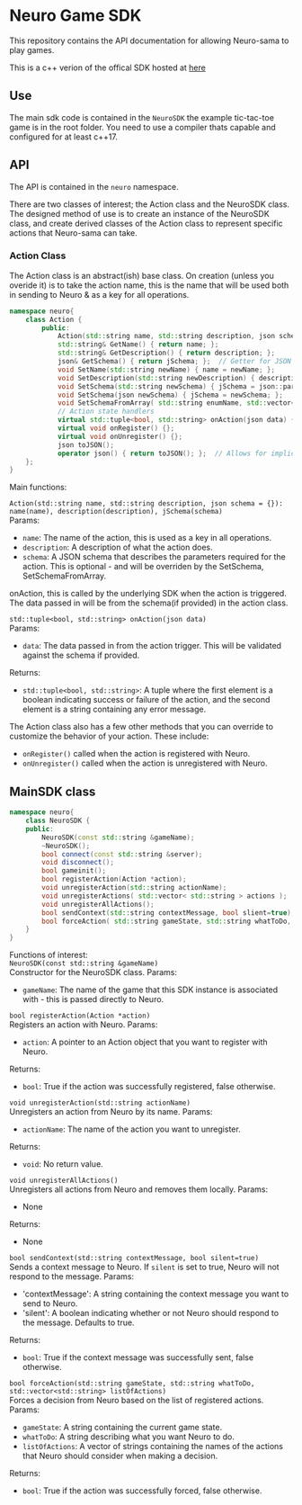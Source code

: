 # Neuro Game SDK
This repository contains the API documentation for allowing Neuro-sama to play games.

This is a c++ verion of the offical SDK hosted at [here](https://github.com/VedalAI/neuro-game-sdk)

## Use
The main sdk code is contained in the `NeuroSDK` the example tic-tac-toe game is in the root folder.  You need to use a compiler thats capable and configured for at least c++17.

## API

The API is contained in the `neuro` namespace.

There are two classes of interest; the Action class and the NeuroSDK class.  The designed method of use is to create an instance of the NeuroSDK class, and create derived classes of the Action class to represent specific actions that Neuro-sama can take.

### Action Class

The Action class is an abstract(ish) base class.  On creation (unless you overide it) is to take the action name, this is the name that will be used both in sending to Neuro & as a key for all operations.
  
```cpp
namespace neuro{
    class Action {
        public:
            Action(std::string name, std::string description, json schema = {}): name(name), description(description), jSchema(schema){}
            std::string& GetName() { return name; };
            std::string& GetDescription() { return description; };
            json& GetSchema() { return jSchema; };  // Getter for JSON schema
            void SetName(std::string newName) { name = newName; };
            void SetDescription(std::string newDescription) { description = newDescription; };
            void SetSchema(std::string newSchema) { jSchema = json::parse(newSchema); };  // Setter for JSON schema
            void SetSchema(json newSchema) { jSchema = newSchema; };
            void SetSchemaFromArray( std::string enumName, std::vector<std::string> values);
            // Action state handlers
            virtual std::tuple<bool, std::string> onAction(json data) { return {false, "Action not implemented"};  };
            virtual void onRegister() {};
            virtual void onUnregister() {};
            json toJSON();
            operator json() { return toJSON(); };  // Allows for implicit conversion to json
    };
}
```  

Main functions:  

`Action(std::string name, std::string description, json schema = {}): name(name), description(description), jSchema(schema)`  
Params:
- `name`: The name of the action, this is used as a key in all operations.
- `description`: A description of what the action does.
- `schema`: A JSON schema that describes the parameters required for the action.  This is optional - and will be overriden by the SetSchema, SetSchemaFromArray.

onAction, this is called by the underlying SDK when the action is triggered.  The data passed in will be from the schema(if provided) in the action class.

`std::tuple<bool, std::string> onAction(json data)`  
Params:  
- `data`: The data passed in from the action trigger.  This will be validated against the schema if provided.  

Returns:  
- `std::tuple<bool, std::string>`: A tuple where the first element is a boolean indicating success or failure of the action, and the second element is a string containing any error message.

The Action class also has a few other methods that you can override to customize the behavior of your action.  These include:  
- `onRegister()` called when the action is registered with Neuro.
- `onUnregister()` called when the action is unregistered with Neuro.

## MainSDK class

```cpp
namespace neuro{
    class NeuroSDK {
    public:
        NeuroSDK(const std::string &gameName);
        ~NeuroSDK();
        bool connect(const std::string &server);
        void disconnect();
        bool gameinit(); 
        bool registerAction(Action *action);
        void unregisterAction(std::string actionName);
        void unregisterActions( std::vector< std::string > actions );
        void unregisterAllActions();
        bool sendContext(std::string contextMessage, bool slient=true);
        bool forceAction( std::string gameState, std::string whatToDo, std::vector<std::string> listOfActions );
    }
}
```

Functions of interest:  
`NeuroSDK(const std::string &gameName)`  
Constructor for the NeuroSDK class.
Params:  
- `gameName`: The name of the game that this SDK instance is associated with - this is passed directly to Neuro.

`bool registerAction(Action *action)`   
Registers an action with Neuro.
Params:  
- `action`: A pointer to an Action object that you want to register with Neuro.

Returns:  
- `bool`: True if the action was successfully registered, false otherwise.

`void unregisterAction(std::string actionName)`    
Unregisters an action from Neuro by its name.
Params:
- `actionName`: The name of the action you want to unregister.

Returns:  
- `void`: No return value.


`void unregisterAllActions()`   
Unregisters all actions from Neuro and removes them locally.
Params:
- None

Returns:
- None

`bool sendContext(std::string contextMessage, bool silent=true)`    
Sends a context message to Neuro.  If `silent` is set to true, Neuro will not respond to the message.
Params:
- 'contextMessage': A string containing the context message you want to send to Neuro. 
- 'silent': A boolean indicating whether or not Neuro should respond to the message.  Defaults to true.

Returns:
- `bool`: True if the context message was successfully sent, false otherwise.


`bool forceAction(std::string gameState, std::string whatToDo, std::vector<std::string> listOfActions)`    
Forces a decision from Neuro based on the list of registered actions.
Params:
- `gameState`: A string containing the current game state.
- `whatToDo`: A string describing what you want Neuro to do.
- `listOfActions`: A vector of strings containing the names of the actions that Neuro should consider when making a decision.

Returns:
- `bool`: True if the action was successfully forced, false otherwise.






    






